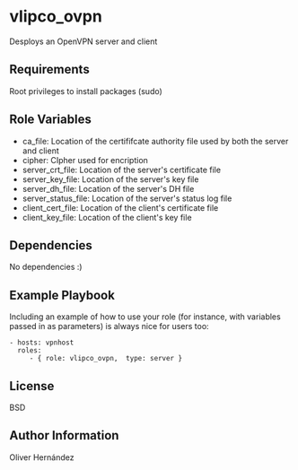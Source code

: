 vlipco_ovpn
=========

Desploys an OpenVPN server and client

Requirements
------------

Root privileges to install packages (sudo)

Role Variables
--------------

- ca_file: Location of the certififcate authority file used by both the server
  and client
- cipher: CIpher used for encription
- server_crt_file: Location of the server's certificate file
- server_key_file: Location of the server's key file
- server_dh_file: Location of the server's DH file
- server_status_file: Location of the server's status log file
- client_cert_file: Location of the client's certificate file
- client_key_file: Location of the client's key file

Dependencies
------------

No dependencies :)

Example Playbook
----------------

Including an example of how to use your role (for instance, with variables passed in as parameters) is always nice for users too:

    - hosts: vpnhost
      roles:
         - { role: vlipco_ovpn,  type: server }

License
-------

BSD

Author Information
------------------

Oliver Hernández
